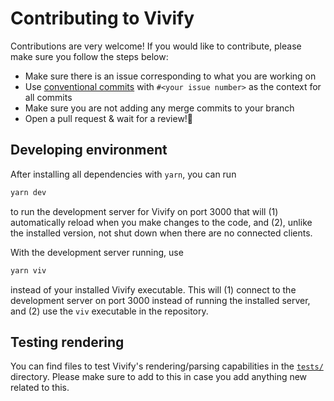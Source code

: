 # Contributing to Vivify

Contributions are very welcome! If you would like to contribute, please make
sure you follow the steps below:

- Make sure there is an issue corresponding to what you are working on
- Use [conventional commits](https://www.conventionalcommits.org/en/v1.0.0/)
  with `#<your issue number>` as the context for all commits
- Make sure you are not adding any merge commits to your branch
- Open a pull request & wait for a review!🩵

## Developing environment

After installing all dependencies with `yarn`, you can run

```sh
yarn dev
```

to run the development server for Vivify on port 3000 that will (1)
automatically reload when you make changes to the code, and (2), unlike the
installed version, not shut down when there are no connected clients.

With the development server running, use

```sh
yarn viv
```

instead of your installed Vivify executable. This will (1) connect to the
development server on port 3000 instead of running the installed server, and (2)
use the `viv` executable in the repository.

## Testing rendering

You can find files to test Vivify's rendering/parsing capabilities in the
[`tests/`](tests/) directory. Please make sure to add to this in case you add
anything new related to this.
